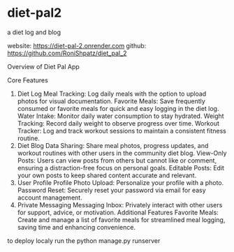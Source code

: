 # diet-pal2
a diet log and blog

website: https://diet-pal-2.onrender.com
github: https://github.com/RoniShpatz/diet_pal_2

Overview of Diet Pal App

Core Features
1. Diet Log
Meal Tracking: Log daily meals with the option to upload photos for visual documentation.
Favorite Meals: Save frequently consumed or favorite meals for quick and easy logging in the diet log.
Water Intake: Monitor daily water consumption to stay hydrated.
Weight Tracking: Record daily weight to observe progress over time.
Workout Tracker: Log and track workout sessions to maintain a consistent fitness routine.
2. Diet Blog
Data Sharing: Share meal photos, progress updates, and workout routines with other users in the community diet blog.
View-Only Posts: Users can view posts from others but cannot like or comment, ensuring a distraction-free focus on personal goals.
Editable Posts: Edit your own posts to keep shared content accurate and relevant.
3. User Profile
Profile Photo Upload: Personalize your profile with a photo.
Password Reset: Securely reset your password via email for easy account management.
4. Private Messaging
Messaging Inbox: Privately interact with other users for support, advice, or motivation.
Additional Features
Favorite Meals: Create and manage a list of favorite meals for streamlined meal logging, saving time and enhancing convenience.

to deploy localy run the  python manage.py runserver
